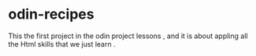 # odin-recipes
This the first project in the odin project lessons , and it is about appling all the Html skills that we just learn .